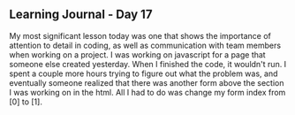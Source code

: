 <h2>Learning Journal - Day 17</h2>

My most significant lesson today was one that shows the importance of attention to detail in coding, as well as communication with team members when working on a project. I was working on javascript for a page that someone else created yesterday. When I finished the code, it wouldn't run. I spent a couple more hours trying to figure out what the problem was, and eventually someone realized that there was another form above the section I was working on in the html. All I had to do was change my form index from [0] to [1].

